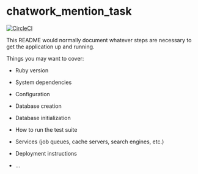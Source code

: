 # chatwork_mention_task 
[![CircleCI](https://circleci.com/gh/sue445/chatwork_mention_task.svg?style=svg)](https://circleci.com/gh/sue445/chatwork_mention_task)

This README would normally document whatever steps are necessary to get the
application up and running.

Things you may want to cover:

* Ruby version

* System dependencies

* Configuration

* Database creation

* Database initialization

* How to run the test suite

* Services (job queues, cache servers, search engines, etc.)

* Deployment instructions

* ...
